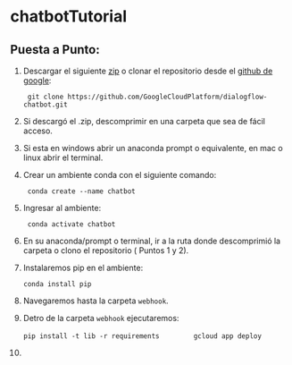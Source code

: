 # chatbotTutorial

## Puesta a Punto:

1. Descargar el siguiente [zip](https://drive.google.com/file/d/1Clp3mQFja-ySd9LFG296LJi-gsUPtyDm/view?usp=drive_link) o clonar el repositorio desde el [github de google](https://github.com/GoogleCloudPlatform/dialogflow-chatbot):
  
        git clone https://github.com/GoogleCloudPlatform/dialogflow-chatbot.git

2. Si descargó el .zip, descomprimir en una carpeta que sea de fácil acceso.
  
3. Si esta en windows abrir un anaconda prompt o equivalente, en mac o linux abrir el terminal.
  
4. Crear un ambiente conda con el siguiente comando:  
  
    `` conda create --name chatbot``  
  
5. Ingresar al ambiente:  

    `` conda activate chatbot``

6. En su anaconda/prompt o terminal, ir a la ruta donde descomprimió la carpeta o clono el repositorio ( Puntos 1 y 2).

7. Instalaremos pip en el ambiente:  
   
    `` conda install pip `` 
 
8. Navegaremos hasta la carpeta ``webhook``.

9. Detro de la carpeta ``webhook`` ejecutaremos:  

   ``
     pip install -t lib -r requirements  
  ``
  ``      
     gcloud app deploy  
   ``
  
11. 
